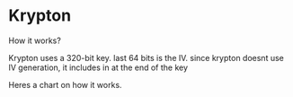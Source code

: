 # Krypton

How it works?

Krypton uses a 320-bit key. last 64 bits is the IV.
since krypton doesnt use IV generation, it includes in at the end of the key

Heres a chart on how it works.
